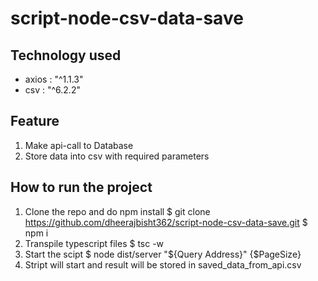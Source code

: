 # script-node-csv-data-save

## Technology used
  - axios : "^1.1.3"
  - csv : "^6.2.2"

## Feature
  1. Make api-call to Database
  2. Store data into csv with required parameters
  
## How to run the project
  1. Clone the repo and do npm install
       $ git clone https://github.com/dheerajbisht362/script-node-csv-data-save.git
       $ npm i
  2. Transpile typescript files 
       $ tsc -w
  3. Start the scipt 
       $ node dist/server "${Query Address}" {$PageSize}
  4. Stript will start and result will be stored in saved_data_from_api.csv
